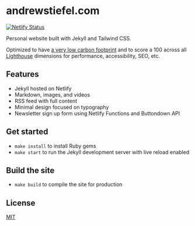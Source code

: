 # andrewstiefel.com
[![Netlify Status](https://api.netlify.com/api/v1/badges/8f058203-ba39-47b9-8bf8-72c4ce1c2605/deploy-status)](https://app.netlify.com/sites/andrewstiefel/deploys)

Personal website built with Jekyll and Tailwind CSS. 

Optimized to have [a very low carbon footprint](https://digitalbeacon.co/report/andrewstiefel-com) and to score a 100 across all [Lighthouse](https://developer.chrome.com/docs/lighthouse/overview) dimensions for performance, accessibility, SEO, etc.

## Features
* Jekyll hosted on Netlify
* Markdown, images, and videos
* RSS feed with full content
* Minimal design focused on typography
* Newsletter sign up form using Netlify Functions and Buttondown API

## Get started
* `make install` to install Ruby gems
* `make start` to run the Jekyll development server with live reload enabled

## Build the site
* `make build` to compile the site for production

## License
[MIT](https://github.com/andrewstiefel/andrewstiefel.com/blob/master/LICENSE.md)